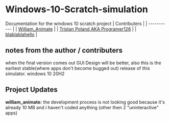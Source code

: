 

# Windows-10-Scratch-simulation
Documentation for the windows 10 scratch project
 	| Contributers |
| ----------- |
| [William_Animate](https://scratch.mit.edu/users/william_animate/) |
| [Tristan Poland AKA Programer126](https://scratch.mit.edu/users/programer126/) |
| [blablablahello](https://scratch.mit.edu/users/blablablahello/) |

## notes from the author / contributers

when the final version comes out GUI Design will be better, also this is the earliest stable(where apps don't become bugged out) release of this simulator. windows 10 20H2



## Project Updates

**william_animate:** the development process is not looking good because it's already 10 MB and i haven't coded anything (other then 2 "uninteractive" apps)

